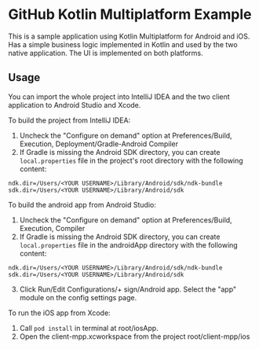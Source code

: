 # GitHub Kotlin Multiplatform Example

This is a sample application using Kotlin Multiplatform for Android and iOS. Has a simple business logic implemented in Kotlin and used by the two native application. The UI is implemented on both platforms.

## Usage
You can import the whole project into IntelliJ IDEA and the two client application to Android Studio and Xcode.

To build the project from IntelliJ IDEA:
1. Uncheck the "Configure on demand" option at Preferences/Build, Execution, Deployment/Gradle-Android Compiler
2. If Gradle is missing the Android SDK directory, you can create `local.properties` file in the project's root directory with the following content:
```
ndk.dir=/Users/<YOUR USERNAME>/Library/Android/sdk/ndk-bundle
sdk.dir=/Users/<YOUR USERNAME>/Library/Android/sdk
```

To build the android app from Android Studio:
1. Uncheck the "Configure on demand" option at Preferences/Build, Execution, Compiler
2. If Gradle is missing the Android SDK directory, you can create `local.properties` file in the androidApp directory with the following content:
```
ndk.dir=/Users/<YOUR USERNAME>/Library/Android/sdk/ndk-bundle
sdk.dir=/Users/<YOUR USERNAME>/Library/Android/sdk
```
3. Click Run/Edit Configurations/+ sign/Android app. Select the "app" module on the config settings page.

To run the iOS app from Xcode:
1. Call `pod install` in terminal at root/iosApp.
2. Open the client-mpp.xcworkspace from the project root/client-mpp/ios